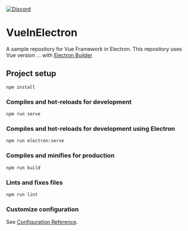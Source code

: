 [![Discord](https://img.shields.io/discord/129301308883730432.svg?color=7289da&label=Discord&logo=discord&style=flat-square)](https://discord.gg/0imKLxQ9nffTVfG2) 

# VueInElectron
A sample repository for Vue Framework in Electron. This repository uses Vue version ... with [Electron Builder](https://github.com/nklayman/vue-cli-plugin-electron-builder)

## Project setup
```
npm install
```

### Compiles and hot-reloads for development
```
npm run serve
```

### Compiles and hot-reloads for development using Electron
```
npm run electron:serve
```

### Compiles and minifies for production
```
npm run build
```

### Lints and fixes files
```
npm run lint
```

### Customize configuration
See [Configuration Reference](https://cli.vuejs.org/config/).
